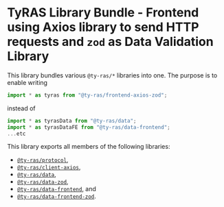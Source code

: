 # TyRAS Library Bundle - Frontend using Axios library to send HTTP requests and `zod` as Data Validation Library

This library bundles various `@ty-ras/*` libraries into one.
The purpose is to enable writing
```ts
import * as tyras from "@ty-ras/frontend-axios-zod";
```
instead of
```ts
import * as tyrasData from "@ty-ras/data";
import * as tyrasDataFE from "@ty-ras/data-frontend";
...etc
```

This library exports all members of the following libraries:
- [`@ty-ras/protocol`](https://npmjs.com/package/@ty-ras/protocol),
- [`@ty-ras/client-axios`](https://npmjs.com/package/@ty-ras/client-axios),
- [`@ty-ras/data`](https://npmjs.com/package/@ty-ras/data),
- [`@ty-ras/data-zod`](https://npmjs.com/package/@ty-ras/data-zod),
- [`@ty-ras/data-frontend`](https://npmjs.com/package/@ty-ras/data-frontend), and
- [`@ty-ras/data-frontend-zod`](https://npmjs.com/package/@ty-ras/data-frontend-zod).
